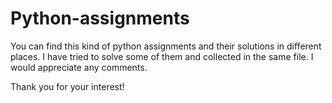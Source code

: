 # Python-assignments
You can find this kind of python assignments and their solutions in different places. 
I have tried to solve some of them and collected in the same file. 
I would appreciate any comments.

Thank you for your interest!

